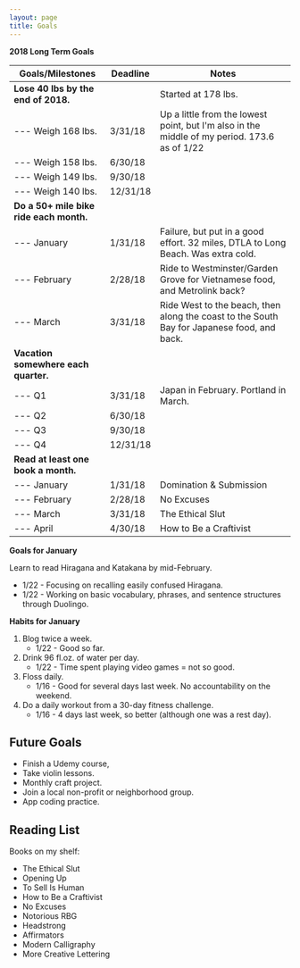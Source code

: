 ```yaml
---
layout: page
title: Goals
---
```


**2018 Long Term Goals**

| Goals/Milestones | Deadline | Notes |
| ---------------- | -------- | ----- |
| **Lose 40 lbs by the end of 2018.** |  | Started at 178 lbs. |
| --- Weigh 168 lbs. | 3/31/18 | Up a little from the lowest point, but I'm also in the middle of my period. 173.6 as of 1/22 |
| --- Weigh 158 lbs. | 6/30/18 |  |
| --- Weigh 149 lbs. | 9/30/18 |  |
| --- Weigh 140 lbs. | 12/31/18 |  |
| **Do a 50+ mile bike ride each month.** |  |  |
| --- January | 1/31/18 | Failure, but put in a good effort.  32 miles, DTLA to Long Beach.  Was extra cold. |
| --- February | 2/28/18 | Ride to Westminster/Garden Grove for Vietnamese food, and Metrolink back? |
| --- March | 3/31/18 | Ride West to the beach, then along the coast to the South Bay for Japanese food, and back. |
| **Vacation somewhere each quarter.** |  |  |
| --- Q1 | 3/31/18 | Japan in February.  Portland in March. |
| --- Q2 | 6/30/18 |  |
| --- Q3 | 9/30/18 |  |
| --- Q4 | 12/31/18 |  |
| **Read at least one book a month.** |  |  |
| --- January | 1/31/18 | Domination & Submission |
| --- February | 2/28/18 | No Excuses |
| --- March | 3/31/18 | The Ethical Slut |
| --- April | 4/30/18 | How to Be a Craftivist |

**Goals for January**

Learn to read Hiragana and Katakana by mid-February.

* 1/22 - Focusing on recalling easily confused Hiragana.
* 1/22 - Working on basic vocabulary, phrases, and sentence structures through Duolingo.

**Habits for January**

1. Blog twice a week.
    * 1/22 - Good so far.
2. Drink 96 fl.oz. of water per day.
    * 1/22 - Time spent playing video games = not so good.
3. Floss daily.
    * 1/16 - Good for several days last week.  No accountability on the weekend.
4. Do a daily workout from a 30-day fitness challenge.
    * 1/16 - 4 days last week, so better (although one was a rest day).

## Future Goals

* Finish a Udemy course,
* Take violin lessons.
* Monthly craft project.
* Join a local non-profit or neighborhood group.
* App coding practice.

## Reading List

Books on my shelf:

* The Ethical Slut
* Opening Up
* To Sell Is Human
* How to Be a Craftivist
* No Excuses
* Notorious RBG
* Headstrong
* Affirmators
* Modern Calligraphy
* More Creative Lettering
